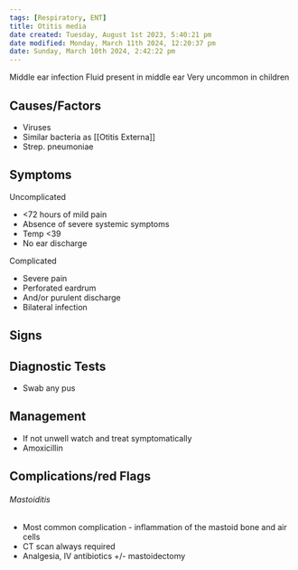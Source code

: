 ```yaml
---
tags: [Respiratory, ENT]
title: Otitis media
date created: Tuesday, August 1st 2023, 5:40:21 pm
date modified: Monday, March 11th 2024, 12:20:37 pm
date: Sunday, March 10th 2024, 2:42:22 pm
---
```



Middle ear infection
Fluid present in middle ear
Very uncommon in children

## Causes/Factors

- Viruses
- Similar bacteria as [[Otitis Externa]]
- Strep. pneumoniae 

## Symptoms

Uncomplicated

- <72 hours of mild pain
- Absence of severe systemic symptoms
- Temp <39
- No ear discharge

Complicated

- Severe pain
- Perforated eardrum
- And/or purulent discharge
- Bilateral infection

## Signs

## Diagnostic Tests

- Swab any pus

## Management

- If not unwell watch and treat symptomatically
- Amoxicillin 

## Complications/red Flags

###### Mastoiditis

- Most common complication - inflammation of the mastoid bone and air cells
- CT scan always required
- Analgesia, IV antibiotics +/- mastoidectomy
